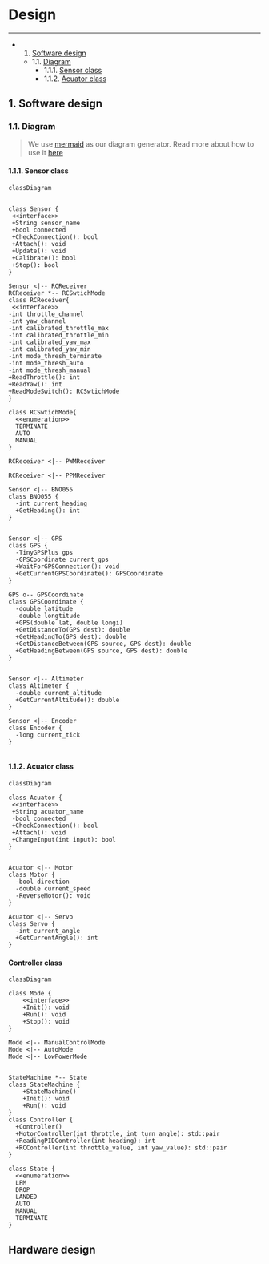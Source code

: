 # Design

---

<!-- vscode-markdown-toc -->
* 1. [Software design](#Softwaredesign)
	* 1.1. [Diagram](#Diagram)
		* 1.1.1. [Sensor class](#Sensorclass)
		* 1.1.2. [Acuator class](#Acuatorclass)

<!-- vscode-markdown-toc-config
	numbering=true
	autoSave=true
	/vscode-markdown-toc-config -->
<!-- /vscode-markdown-toc -->



##  1. <a name='Softwaredesign'></a>Software design

###  1.1. <a name='Diagram'></a>Diagram

> We use [mermaid](https://docs.gitlab.com/ee/user/markdown.html#diagrams-and-flowcharts-using-mermaid) as our diagram generator. Read more about how to use it [here](https://mermaid-js.github.io/mermaid/overview/n00b-overview.html)

####  1.1.1. <a name='Sensorclass'></a>Sensor class
```mermaid
classDiagram


class Sensor {
 <<interface>>
 +String sensor_name
 +bool connected
 +CheckConnection(): bool
 +Attach(): void
 +Update(): void
 +Calibrate(): bool
 +Stop(): bool
}

Sensor <|-- RCReceiver
RCReceiver *-- RCSwtichMode
class RCReceiver{
 <<interface>>
-int throttle_channel
-int yaw_channel
-int calibrated_throttle_max
-int calibrated_throttle_min
-int calibrated_yaw_max
-int calibrated_yaw_min
-int mode_thresh_terminate
-int mode_thresh_auto
-int mode_thresh_manual
+ReadThrottle(): int
+ReadYaw(): int
+ReadModeSwitch(): RCSwtichMode
}

class RCSwtichMode{
  <<enumeration>>
  TERMINATE
  AUTO
  MANUAL
}

RCReceiver <|-- PWMReceiver

RCReceiver <|-- PPMReceiver

Sensor <|-- BNO055
class BNO055 {
  -int current_heading
  +GetHeading(): int
}


Sensor <|-- GPS
class GPS {
  -TinyGPSPlus gps
  -GPSCoordinate current_gps
  +WaitForGPSConnection(): void
  +GetCurrentGPSCoordinate(): GPSCoordinate
}

GPS o-- GPSCoordinate
class GPSCoordinate {
  -double latitude
  -double longtitude
  +GPS(double lat, double longi)
  +GetDistanceTo(GPS dest): double
  +GetHeadingTo(GPS dest): double
  +GetDistanceBetween(GPS source, GPS dest): double
  +GetHeadingBetween(GPS source, GPS dest): double
}


Sensor <|-- Altimeter
class Altimeter {
  -double current_altitude
  +GetCurrentAltitude(): double
}

Sensor <|-- Encoder
class Encoder {
  -long current_tick
}


```

####  1.1.2. <a name='Acuatorclass'></a>Acuator class

```mermaid
classDiagram

class Acuator {
 <<interface>>
 +String acuator_name
 -bool connected
 +CheckConnection(): bool
 +Attach(): void
 +ChangeInput(int input): bool
}


Acuator <|-- Motor
class Motor {
  -bool direction
  -double current_speed
  -ReverseMotor(): void
}

Acuator <|-- Servo
class Servo {
  -int current_angle
  +GetCurrentAngle(): int
}
```
#### Controller class

```mermaid
classDiagram

class Mode {
    <<interface>>
    +Init(): void
    +Run(): void
    +Stop(): void
}

Mode <|-- ManualControlMode
Mode <|-- AutoMode
Mode <|-- LowPowerMode


StateMachine *-- State
class StateMachine {
    +StateMachine()
    +Init(): void
    +Run(): void
}
class Controller {
  +Controller()
  +MotorController(int throttle, int turn_angle): std::pair
  +ReadingPIDController(int heading): int
  +RCController(int throttle_value, int yaw_value): std::pair
}

class State {
  <<enumeration>>
  LPM
  DROP
  LANDED
  AUTO
  MANUAL
  TERMINATE
}
```
## Hardware design